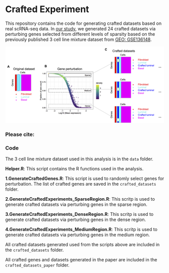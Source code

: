 # Crafted Experiment

This repository contains the code for generating crafted datasets based on real scRNA-seq data. In [our study](), we generated 24 crafted datasets via perturbing genes selected from different levels of sparsity based on the previously published 3 cell line mixture dataset from [GEO: GSE136148](https://www.ncbi.nlm.nih.gov/geo/query/acc.cgi?acc=GSE136148).

![Concept of crafted experiment](https://github.com/siyao-liu/CraftedExperiment/blob/main/docs/figure.png)


### Please cite:





### Code

The 3 cell line mixture dataset used in this analysis is in the `data` folder. 

**Helper.R**: This script contains the R functions used in the analysis.

**1.GenerateCraftedGenes.R**: This script is used to randomly select genes for perturbation. The list of crafted genes are saved in the `crafted_datasets` folder.

**2.GenerateCraftedExperiments_SparseRegion.R**: This scritp is used to generate crafted datasets via perturbing genes in the sparse region. 

**3.GenerateCraftedExperiments_DenseRegion.R**: This scritp is used to generate crafted datasets via perturbing genes in the dense region. 

**4.GenerateCraftedExperiments_MediumRegion.R**: This scritp is used to generate crafted datasets via perturbing genes in the medium region. 

All crafted datasets generated used from the scripts above are included in the `crafted_datasets` folder.

All crafted genes and datasets generated in the paper are included in the `crafted_datasets_paper` folder. 





